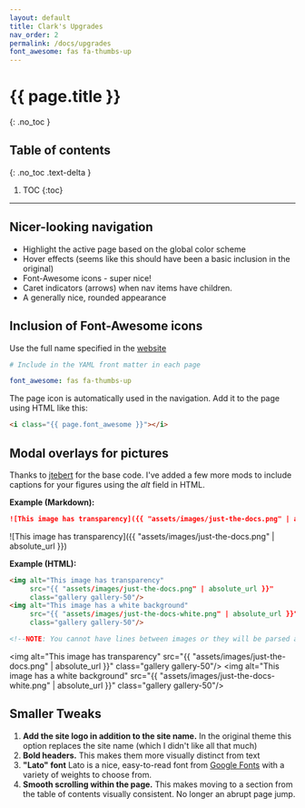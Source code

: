 ```yaml
---
layout: default
title: Clark's Upgrades
nav_order: 2
permalink: /docs/upgrades
font_awesome: fas fa-thumbs-up
---
```


# <i class="{{ page.font_awesome }}"></i> {{ page.title }}
{: .no_toc }

## Table of contents
{: .no_toc .text-delta }

1. TOC
{:toc}

---


## Nicer-looking navigation
- Highlight the active page based on the global color scheme
- Hover effects (seems like this should have been a basic inclusion in the original)
- Font-Awesome icons - super nice!
- Caret indicators (arrows) when nav items have children.
- A generally nice, rounded appearance


## Inclusion of Font-Awesome icons
Use the full name specified in the [website](https://fontawesome.com/icons/thumbs-up?style=solid) 
```yaml
# Include in the YAML front matter in each page

font_awesome: fas fa-thumbs-up
```
The page icon is automatically used in the navigation. Add it to the page using HTML like this:
```html
<i class="{{ page.font_awesome }}"></i>
```

## Modal overlays for pictures
Thanks to [jtebert](https://github.com/jtebert) for the base code. I've added a few more mods to include captions for your figures using the _alt_ field in HTML.

**Example (Markdown):**

``` markdown
![This image has transparency]({{ "assets/images/just-the-docs.png" | absolute_url }})
```

![This image has transparency]({{ "assets/images/just-the-docs.png" | absolute_url }})

**Example (HTML):**

``` html
<img alt="This image has transparency"
	 src="{{ "assets/images/just-the-docs.png" | absolute_url }}"
	 class="gallery gallery-50"/>
<img alt="This image has a white background"
	 src="{{ "assets/images/just-the-docs-white.png" | absolute_url }}"
	 class="gallery gallery-50"/>

<!--NOTE: You cannot have lines between images or they will be parsed as new paragraphs-->
```

<img alt="This image has transparency"
	 src="{{ "assets/images/just-the-docs.png" | absolute_url }}"
	 class="gallery gallery-50"/>
<img alt="This image has a white background"
	 src="{{ "assets/images/just-the-docs-white.png" | absolute_url }}"
	 class="gallery gallery-50"/>



## Smaller Tweaks
1. **Add the site logo in addition to the site name.** In the original theme this option replaces the site name (which I didn't like all that much)
2. **Bold headers.** This makes them more visually distinct from text
3. **"Lato" font** Lato is a nice, easy-to-read font from [Google Fonts](https://fonts.google.com/specimen/Lato) with a variety of weights to choose from.
4. **Smooth scrolling within the page.** This makes moving to a section from the table of contents visually consistent. No longer an abrupt page jump.

